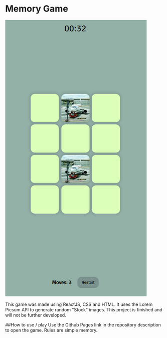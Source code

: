 # Memory Game
![Game Image](https://github.com/Azurow/memory-game/blob/deploy-ready/readme-image.PNG?raw=true "Image")

This game was made using ReactJS, CSS and HTML. It uses the Lorem Picsum API to generate random "Stock" images.
This project is finished and will not be further developed.

##How to use / play
Use the Github Pages link in the repository description to open the game. Rules are simple memory.

